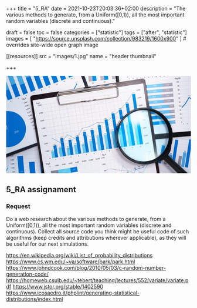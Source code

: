+++
title = "5_RA"
date = 2021-10-23T20:03:36+02:00
description = "The various methods to generate, from a Uniform([0,1)), all the most important random variables (discrete and continuous)."

draft = false
toc = false
categories = ["statistic"]
tags = ["after", "statistic"]
images = [
  "https://source.unsplash.com/collection/983219/1600x900"
] # overrides site-wide open graph image

[[resources]]
  src = "images/1.jpg"
  name = "header thumbnail"

+++

![header](images/1.jpg)

## 5_RA assignament

### Request

Do a web research about the various methods to generate, from a Uniform([0,1)), all the most important random variables (discrete and continuous). Collect all source code you think might be useful code of such algorithms (keep credits and attributions wherever applicable), as they will be useful for our next simulations.  

https://en.wikipedia.org/wiki/List_of_probability_distributions
https://www.cs.wm.edu/~va/software/park/park.html
https://www.johndcook.com/blog/2010/05/03/c-random-number-generation-code/
https://homeweb.csulb.edu/~tebert/teaching/lectures/552/variate/variate.pdf
https://www.jstor.org/stable/1402590
https://www.icosaedro.it/phplint/generating-statistical-distributions/index.html  
